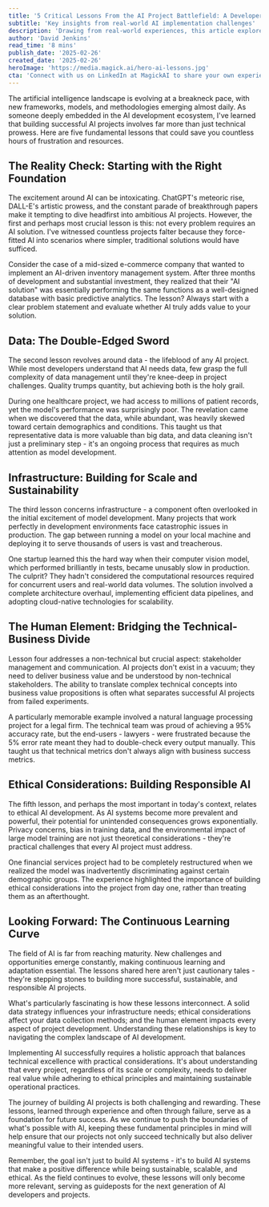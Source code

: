 ```yaml
---
title: '5 Critical Lessons From the AI Project Battlefield: A Developer''s Retrospective'
subtitle: 'Key insights from real-world AI implementation challenges'
description: 'Drawing from real-world experiences, this article explores five crucial lessons in AI project development, from avoiding unnecessary AI implementations to ensuring ethical considerations. Learn why data quality trumps quantity, how infrastructure can make or break your project, and why the human element remains critical in technical development.'
author: 'David Jenkins'
read_time: '8 mins'
publish_date: '2025-02-26'
created_date: '2025-02-26'
heroImage: 'https://media.magick.ai/hero-ai-lessons.jpg' 
cta: 'Connect with us on LinkedIn at MagickAI to share your own experiences and lessons learned in AI development, and let''s continue this important conversation together.'
---
```


The artificial intelligence landscape is evolving at a breakneck pace, with new frameworks, models, and methodologies emerging almost daily. As someone deeply embedded in the AI development ecosystem, I've learned that building successful AI projects involves far more than just technical prowess. Here are five fundamental lessons that could save you countless hours of frustration and resources.

## The Reality Check: Starting with the Right Foundation

The excitement around AI can be intoxicating. ChatGPT's meteoric rise, DALL-E's artistic prowess, and the constant parade of breakthrough papers make it tempting to dive headfirst into ambitious AI projects. However, the first and perhaps most crucial lesson is this: not every problem requires an AI solution. I've witnessed countless projects falter because they force-fitted AI into scenarios where simpler, traditional solutions would have sufficed.

Consider the case of a mid-sized e-commerce company that wanted to implement an AI-driven inventory management system. After three months of development and substantial investment, they realized that their "AI solution" was essentially performing the same functions as a well-designed database with basic predictive analytics. The lesson? Always start with a clear problem statement and evaluate whether AI truly adds value to your solution.

## Data: The Double-Edged Sword

The second lesson revolves around data - the lifeblood of any AI project. While most developers understand that AI needs data, few grasp the full complexity of data management until they're knee-deep in project challenges. Quality trumps quantity, but achieving both is the holy grail.

During one healthcare project, we had access to millions of patient records, yet the model's performance was surprisingly poor. The revelation came when we discovered that the data, while abundant, was heavily skewed toward certain demographics and conditions. This taught us that representative data is more valuable than big data, and data cleaning isn't just a preliminary step - it's an ongoing process that requires as much attention as model development.

## Infrastructure: Building for Scale and Sustainability

The third lesson concerns infrastructure - a component often overlooked in the initial excitement of model development. Many projects that work perfectly in development environments face catastrophic issues in production. The gap between running a model on your local machine and deploying it to serve thousands of users is vast and treacherous.

One startup learned this the hard way when their computer vision model, which performed brilliantly in tests, became unusably slow in production. The culprit? They hadn't considered the computational resources required for concurrent users and real-world data volumes. The solution involved a complete architecture overhaul, implementing efficient data pipelines, and adopting cloud-native technologies for scalability.

## The Human Element: Bridging the Technical-Business Divide

Lesson four addresses a non-technical but crucial aspect: stakeholder management and communication. AI projects don't exist in a vacuum; they need to deliver business value and be understood by non-technical stakeholders. The ability to translate complex technical concepts into business value propositions is often what separates successful AI projects from failed experiments.

A particularly memorable example involved a natural language processing project for a legal firm. The technical team was proud of achieving a 95% accuracy rate, but the end-users - lawyers - were frustrated because the 5% error rate meant they had to double-check every output manually. This taught us that technical metrics don't always align with business success metrics.

## Ethical Considerations: Building Responsible AI

The fifth lesson, and perhaps the most important in today's context, relates to ethical AI development. As AI systems become more prevalent and powerful, their potential for unintended consequences grows exponentially. Privacy concerns, bias in training data, and the environmental impact of large model training are not just theoretical considerations - they're practical challenges that every AI project must address.

One financial services project had to be completely restructured when we realized the model was inadvertently discriminating against certain demographic groups. The experience highlighted the importance of building ethical considerations into the project from day one, rather than treating them as an afterthought.

## Looking Forward: The Continuous Learning Curve

The field of AI is far from reaching maturity. New challenges and opportunities emerge constantly, making continuous learning and adaptation essential. The lessons shared here aren't just cautionary tales - they're stepping stones to building more successful, sustainable, and responsible AI projects.

What's particularly fascinating is how these lessons interconnect. A solid data strategy influences your infrastructure needs; ethical considerations affect your data collection methods; and the human element impacts every aspect of project development. Understanding these relationships is key to navigating the complex landscape of AI development.

Implementing AI successfully requires a holistic approach that balances technical excellence with practical considerations. It's about understanding that every project, regardless of its scale or complexity, needs to deliver real value while adhering to ethical principles and maintaining sustainable operational practices.

The journey of building AI projects is both challenging and rewarding. These lessons, learned through experience and often through failure, serve as a foundation for future success. As we continue to push the boundaries of what's possible with AI, keeping these fundamental principles in mind will help ensure that our projects not only succeed technically but also deliver meaningful value to their intended users.

Remember, the goal isn't just to build AI systems - it's to build AI systems that make a positive difference while being sustainable, scalable, and ethical. As the field continues to evolve, these lessons will only become more relevant, serving as guideposts for the next generation of AI developers and projects.